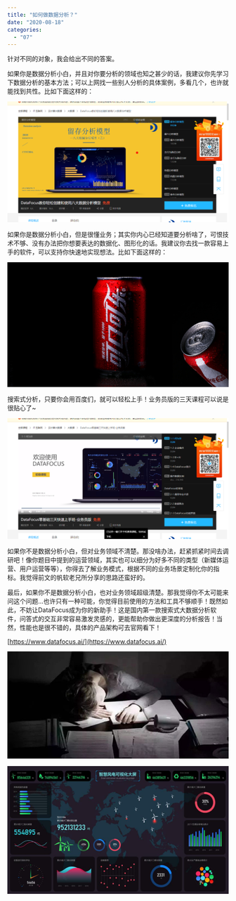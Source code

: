 ```yaml
---
title: "如何做数据分析？"
date: "2020-08-18"
categories: 
  - "07"
---
```


针对不同的对象，我会给出不同的答案。

如果你是数据分析小白，并且对你要分析的领域也知之甚少的话，我建议你先学习下数据分析的基本方法；可以上网找一些别人分析的具体案例，多看几个，也许就能找到共性。比如下面这样的：

![](images/word-image-414.png)

如果你是数据分析小白，但是很懂业务；其实你内心已经知道要分析啥了，可恨技术不够、没有办法把你想要表达的数据化、图形化的话。我建议你去找一款容易上手的软件，可以支持你快速地实现想法。比如下面这样的：

![IMG_256](images/img_256-1.jpeg)

搜索式分析，只要你会用百度们，就可以轻松上手！业务员版的三天课程可以说是很贴心了~

![](images/word-image-415.png)

如果你不是数据分析小白，但对业务领域不清楚。那没啥办法，赶紧抓紧时间去调研吧！像你题目中提到的运营领域，其实也可以细分为好多不同的类型（新媒体运营、用户运营等等），你得去了解业务模式，根据不同的业务场景定制化你的指标。我觉得前文的帆软老兄所分享的思路还蛮好的。

最后，如果你不是数据分析小白，也对业务领域超级清楚。那我觉得你不太可能来问这个问题...也许只有一种可能，你觉得目前使用的方法和工具不够顺手！既然如此，不妨让DataFocus成为你的新助手！这是国内第一款搜索式大数据分析软件，问答式的交互非常容易激发灵感的，更能帮助你做出更深度的分析报告！当然，性能也是很不错的，具体的产品架构可去官网看下！

[https://www.datafocus.ai/](https://www.datafocus.ai/)

![IMG_256](images/img_256-2.jpeg)

![IMG_2467](images/img_2467.jpeg)
